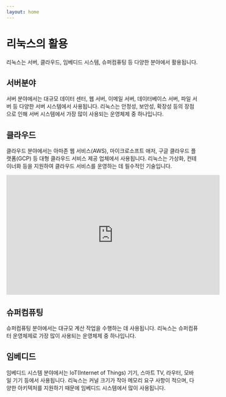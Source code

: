 ```yaml
---
layout: home
---
```


# 리눅스의 활용
리눅스는 서버, 클라우드, 임베디드 시스템, 슈퍼컴퓨팅 등 다양한 분야에서 활용됩니다.

## 서버분야
서버 분야에서는 대규모 데이터 센터, 웹 서버, 이메일 서버, 데이터베이스 서버, 파일 서버 등 다양한 서버 시스템에서 사용됩니다. 리눅스는 안정성, 보안성, 확장성 등의 장점으로 인해 서버 시스템에서 가장 많이 사용되는 운영체제 중 하나입니다.

## 클라우드
클라우드 분야에서는 아마존 웹 서비스(AWS), 마이크로소프트 애저, 구글 클라우드 플랫폼(GCP) 등 대형 클라우드 서비스 제공 업체에서 사용됩니다. 리눅스는 가상화, 컨테이너화 등을 지원하여 클라우드 서비스를 운영하는 데 필수적인 기술입니다.


<iframe width="560" height="315" src="https://www.youtube.com/embed/XZmGGAbHqa0" title="YouTube video player" frameborder="0" allow="accelerometer; autoplay; clipboard-write; encrypted-media; gyroscope; picture-in-picture; web-share" allowfullscreen></iframe>



## 슈퍼컴퓨팅
슈퍼컴퓨팅 분야에서는 대규모 계산 작업을 수행하는 데 사용됩니다. 리눅스는 슈퍼컴퓨터 운영체제로 가장 많이 사용되는 운영체제 중 하나입니다.



## 임베디드

임베디드 시스템 분야에서는 IoT(Internet of Things) 기기, 스마트 TV, 라우터, 모바일 기기 등에서 사용됩니다. 리눅스는 커널 크기가 작아 메모리 요구 사항이 적으며, 다양한 아키텍처를 지원하기 때문에 임베디드 시스템에서 많이 사용됩니다.
